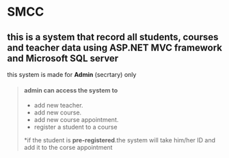 # SMCC
## this is a system that record all students, courses and teacher data using ASP.NET MVC framework and Microsoft SQL server 
this system is made for **Admin** (secrtary) only 
>
> #### admin can access the system to
>
> - add new teacher.
> - add new course.
> - add new course appointment.
> - register a student to a course
> 
>  *if the student is  **pre-registered**.the system will take him/her ID and add it to the corse appointment

